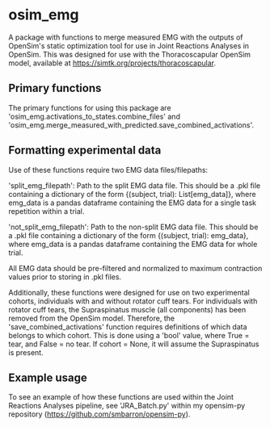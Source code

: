 # osim_emg
A package with functions to merge measured EMG with the outputs of OpenSim's static optimization tool for use in Joint Reactions Analyses in OpenSim. This was designed for use with the Thoracoscapular OpenSim model, available at https://simtk.org/projects/thoracoscapular.

## Primary functions
The primary functions for using this package are 'osim_emg.activations_to_states.combine_files' and 'osim_emg.merge_measured_with_predicted.save_combined_activations'.

## Formatting experimental data
Use of these functions require two EMG data files/filepaths:

'split_emg_filepath': Path to the split EMG data file. This should be a .pkl file containing a dictionary of the form {(subject, trial): List[emg_data]}, where emg_data is a pandas dataframe containing the EMG data for a single task repetition within a trial.

'not_split_emg_filepath': Path to the non-split EMG data file. This should be a .pkl file containing a dictionary of the form {(subject, trial): emg_data}, where emg_data is a pandas dataframe containing the EMG data for whole trial.

All EMG data should be pre-filtered and normalized to maximum contraction values prior to storing in .pkl files.

Additionally, these functions were designed for use on two experimental cohorts, individuals with and without rotator cuff tears. For individuals with rotator cuff tears, the Supraspinatus muscle (all components) has been removed from the OpenSim model. Therefore, the 'save_combined_activations' function requires definitions of which data belongs to which cohort. This is done using a 'bool' value, where True = tear, and False = no tear. If cohort = None, it will assume the Supraspinatus is present.

## Example usage
To see an example of how these functions are used within the Joint Reactions Analyses pipeline, see 'JRA_Batch.py' within my opensim-py repository (https://github.com/smbarron/opensim-py).
